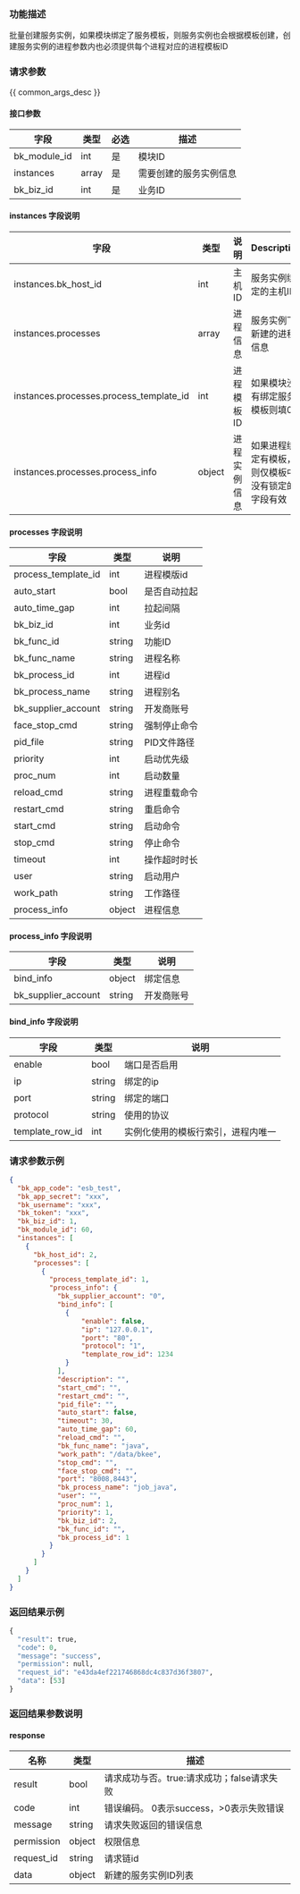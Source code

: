 ### 功能描述

批量创建服务实例，如果模块绑定了服务模板，则服务实例也会根据模板创建，创建服务实例的进程参数内也必须提供每个进程对应的进程模板ID

### 请求参数

{{ common_args_desc }}

#### 接口参数

| 字段                 |  类型      | 必选	   |  描述                 |
|----------------------|------------|--------|-----------------------|
| bk_module_id         | int  | 是   | 模块ID |
| instances            | array  | 是   | 需要创建的服务实例信息|
| bk_biz_id            | int  | 是   | 业务ID|

#### instances 字段说明

| 字段|类型|说明|Description|
|---|---|---|---|
|instances.bk_host_id|int|主机ID|服务实例绑定的主机ID|
|instances.processes|array|进程信息|服务实例下新建的进程信息|
|instances.processes.process_template_id|int|进程模板ID|如果模块没有绑定服务模板则填0|
|instances.processes.process_info|object|进程实例信息|如果进程绑定有模板，则仅模板中没有锁定的字段有效|

#### processes 字段说明
| 字段|类型|说明|
|---|---|---|
|process_template_id|int|进程模版id|
|auto_start|bool|是否自动拉起|
|auto_time_gap|int|拉起间隔|
|bk_biz_id|int|业务id|
|bk_func_id|string|功能ID|
|bk_func_name|string|进程名称|
|bk_process_id|int|进程id|
|bk_process_name|string|进程别名|
|bk_supplier_account|string|开发商账号|
|face_stop_cmd|string|强制停止命令|
|pid_file|string|PID文件路径|
|priority|int|启动优先级|
|proc_num|int|启动数量|
|reload_cmd|string|进程重载命令|
|restart_cmd|string|重启命令|
|start_cmd|string|启动命令|
|stop_cmd|string|停止命令|
|timeout|int|操作超时时长|
|user|string|启动用户|
|work_path|string|工作路径|
|process_info|object|进程信息|

#### process_info 字段说明
| 字段|类型|说明|
|---|---|---|
|bind_info|object|绑定信息|
|bk_supplier_account|string|开发商账号|

#### bind_info 字段说明
| 字段|类型|说明|
|---|---|---|
|enable|bool|端口是否启用|
|ip|string|绑定的ip|
|port|string|绑定的端口|
|protocol|string|使用的协议|
|template_row_id|int|实例化使用的模板行索引，进程内唯一|

### 请求参数示例

```json
{
  "bk_app_code": "esb_test",
  "bk_app_secret": "xxx",
  "bk_username": "xxx",
  "bk_token": "xxx",
  "bk_biz_id": 1,
  "bk_module_id": 60,
  "instances": [
    {
      "bk_host_id": 2,
      "processes": [
        {
          "process_template_id": 1,
          "process_info": {
            "bk_supplier_account": "0",
            "bind_info": [
              {
                  "enable": false,
                  "ip": "127.0.0.1",
                  "port": "80",
                  "protocol": "1",
                  "template_row_id": 1234
              }
            ],
            "description": "",
            "start_cmd": "",
            "restart_cmd": "",
            "pid_file": "",
            "auto_start": false,
            "timeout": 30,
            "auto_time_gap": 60,
            "reload_cmd": "",
            "bk_func_name": "java",
            "work_path": "/data/bkee",
            "stop_cmd": "",
            "face_stop_cmd": "",
            "port": "8008,8443",
            "bk_process_name": "job_java",
            "user": "",
            "proc_num": 1,
            "priority": 1,
            "bk_biz_id": 2,
            "bk_func_id": "",
            "bk_process_id": 1
          }
        }
      ]
    }
  ]
}
```

### 返回结果示例

```python
{
  "result": true,
  "code": 0,
  "message": "success",
  "permission": null,
  "request_id": "e43da4ef221746868dc4c837d36f3807",
  "data": [53]
}
```

### 返回结果参数说明

#### response

| 名称  | 类型  | 描述 |
|---|---|---|
| result | bool | 请求成功与否。true:请求成功；false请求失败 |
| code | int | 错误编码。 0表示success，>0表示失败错误 |
| message | string | 请求失败返回的错误信息 |
| permission    | object | 权限信息    |
| request_id    | string | 请求链id    |
| data | object | 新建的服务实例ID列表 |

